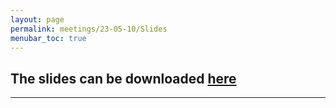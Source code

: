 ```yaml
---
layout: page
permalink: meetings/23-05-10/Slides
menubar_toc: true
---
```


<script src="{{ site.baseurl }}/assets/js/vanilla-back-to-top.min.js"></script>
<script>addBackToTop()</script>



## The slides can be downloaded [here](assets/20230510_NASEM_JournalClub.pdf)
---

<object data="assets/20230510_NASEM_JournalClub.pdf" width="1000" height="1000" type='application/pdf'></object>

